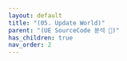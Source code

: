 ```yaml
---
layout: default
title: "(05. Update World)"
parent: "(UE SourceCode 분석 🤖)"
has_children: true
nav_order: 2
---
```


